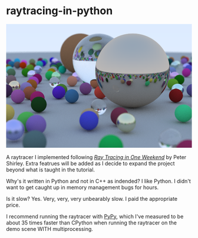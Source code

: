 # raytracing-in-python

![demo](https://github.com/SeanJxie/raytracing-in-python/blob/main/out.png)

A raytracer I implemented following [_Ray Tracing in One Weekend_](https://raytracing.github.io/books/RayTracingInOneWeekend.html) by Peter Shirley.
Extra featrues will be added as I decide to expand the project beyond what is taught in the tutorial.

Why's it written in Python and not in C++ as indended? I like Python. I didn't want to get caught up in memory management bugs for hours.

Is it slow? Yes. Very, very, very unbearably slow. I paid the appropriate price.

I recommend running the raytracer with [PyPy](https://www.pypy.org/), which I've measured to be about 35 times faster than CPython when running the raytracer on the demo scene WITH multiprocessing.

